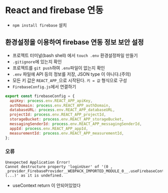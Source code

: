 # React and firebase 연동

- `npm install firebase` 설치

## 환경설정을 이용하여 firebase 연동 정보 보안 설정

- 프로젝트 터미널(bash shell) 에서 `touch .env` 환경설정파일 만들기
- `.gitignore`에 있는지 확인
- 프로젝트를 `git push`하여 `.env`파일이 없는지 확인
- `.env` 파일에 API 등의 정보를 저장, JSON type 이 아니다.(주의)
- 모든 키 값은 `REACT_APP_`으로 시작된다. `키 = 값` 형식으로 구성
- `FirebaseConfig.js`에서 연결하기

```js
export const firebaseConfig = {
  apiKey: process.env.REACT_APP_apiKey,
  authDomain: process.env.REACT_APP_authDomain,
  databaseURL: process.env.REACT_APP_databaseURL,
  projectId: process.env.REACT_APP_projectId,
  storageBucket: process.env.REACT_APP_storageBucket,
  messagingSenderId: process.env.REACT_APP_messagingSenderId,
  appId: process.env.REACT_APP_appId,
  measurementId: process.env.REACT_APP_measurementId,
};
```

### 오류

```
Unexpected Application Error!
Cannot destructure property 'loginUser' of '(0 , _provider_FirebaseProvider__WEBPACK_IMPORTED_MODULE_0__.useFirebaseContext)(...)' as it is undefined.
```

- useContext return 이 안되어있었다
